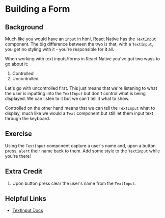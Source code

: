 # Building a Form

## Background

Much like you would have an `input` in html, React Native has the `TextInput` component. The big difference between the two is that, with a `TextInput`, you get no styling with it - you're responsible for it all.

When working with text inputs/forms in React Native you've got two ways to go about it:

1. Controlled
2. Uncontrolled

Let's go with uncontrolled first. This just means that we're listening to what the user is inputting into the `TextInput` but don't control what is being displayed. We can listen to it but we can't tell it what to show.

Controlled on the other hand means that we can tell the `TextInput` what to display, much like we would a `Text` component but still let them input text through the keyboard.

## Exercise

Using the `TextInput` component capture a user's name and, upon a button press, `alert` their name back to them. Add some style to the `TextInput` while you're there!

## Extra Credit

1. Upon button press clear the user's name from the `TextInput`.

## Helpful Links

- [TextInput Docs](https://reactnative.dev/docs/textinput)

